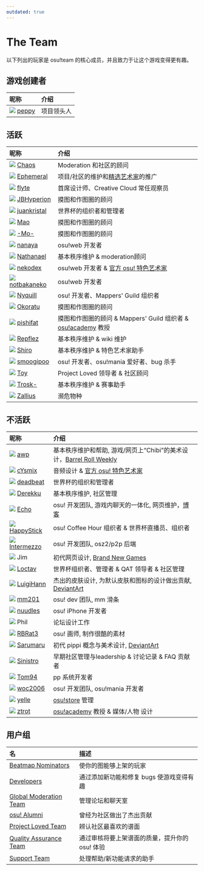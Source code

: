 ```yaml
---
outdated: true
---
```

<!-- outdated 2019-09-06 because the description, name and link for QAT needs to change to NAT. also the article title should be translated 

as of 2019-10-17 there are a lot more changes -->

# The Team

以下列出的玩家是 osu!team 的核心成员，并且致力于让这个游戏变得更有趣。

## 游戏创建者

| 昵称 | 介绍 |
| :-- | :-- |
| ![][flag_AU] [peppy](https://osu.ppy.sh/users/2) | 项目领头人 |

## 活跃

| 昵称 | 介绍 |
| :-- | :-- |
| ![][flag_US] [Chaos](https://osu.ppy.sh/users/2628870) | Moderation<!--NT--> 和社区的顾问 |
| ![][flag_AU] [Ephemeral](https://osu.ppy.sh/users/102335) | 项目/社区的维护和[精选艺术家](https://osu.ppy.sh/beatmaps/artists)的推广 |
| ![][flag_JP] [flyte](https://osu.ppy.sh/users/3103765) | 首席设计师、Creative Cloud 常任观察员 |
| ![][flag_GB] [JBHyperion](https://osu.ppy.sh/users/4879508) | 摸图和作图圈的顾问 |
| ![][flag_AR] [juankristal](https://osu.ppy.sh/users/443656) | 世界杯的组织者和管理者 |
| ![][flag_DE] [Mao](https://osu.ppy.sh/users/2204515) | 摸图和作图圈的顾问 |
| ![][flag_GB] [-Mo-](https://osu.ppy.sh/users/2202163) | 摸图和作图圈的顾问 |
| ![][flag_JP] [nanaya](https://osu.ppy.sh/users/2387883) | osu!web 开发者 |
| ![][flag_PH] [Nathanael](https://osu.ppy.sh/users/2295078) | 基本秩序维护 & moderation<!--NT-->顾问 |
| ![][flag_AU] [nekodex](https://osu.ppy.sh/users/102) | osu!web 开发者 & [官方 osu! 特色艺术家](https://osu.ppy.sh/beatmaps/artists/1) |
| ![][flag_JP] [notbakaneko](https://osu.ppy.sh/users/10751776) | osu!web 开发者 |
| ![][flag_US] [Nyquill](https://osu.ppy.sh/users/682935) | osu! 开发者、Mappers' Guild 组织者 |
| ![][flag_DE] [Okoratu](https://osu.ppy.sh/users/1623405) | 摸图和作图圈的顾问 |
| ![][flag_US] [pishifat](https://osu.ppy.sh/users/3178418) | 摸图和作图圈的顾问 & Mappers' Guild 组织者 & [osu!academy](/wiki/osu!academy) 教授 |
| ![][flag_MX] [Repflez](https://osu.ppy.sh/users/201392) | 基本秩序维护 & wiki 维护 |
| ![][flag_FR] [Shiro](https://osu.ppy.sh/users/113005) | 基本秩序维护 & 特色艺术家助手 |
| ![][flag_AU] [smoogipoo](https://osu.ppy.sh/users/1040328) | osu! 开发者、osu!mania 爱好者、bug 杀手 |
| ![][flag_US] [Toy](https://osu.ppy.sh/users/2757689) | Project Loved 领导者 & 社区顾问 |
| ![][flag_ES] [Trosk-](https://osu.ppy.sh/users/3469385) | 基本秩序维护 & 赛事助手 |
| ![][flag_AU] [Zallius](https://osu.ppy.sh/users/55) | 濒危物种 |

## 不活跃

| 昵称 | 介绍 |
| :-- | :-- |
| ![][flag_US] [awp](https://osu.ppy.sh/users/2650) | 基本秩序维护和帮助, 游戏/网页上“Chibi”的美术设计，[Barrel Roll Weekly](http://brw.twinkfish.com/) |
| ![][flag_NO] [cYsmix](https://osu.ppy.sh/users/272870) | 音频设计 & [官方 osu! 特色艺术家](https://osu.ppy.sh/beatmaps/artists/2) |
| ![][flag_NZ] [deadbeat](https://osu.ppy.sh/users/128370) | 世界杯的组织和管理者 |
| ![][flag_US] [Derekku](https://osu.ppy.sh/users/91341) | 基本秩序维护, 社区管理 |
| ![][flag_NZ] [Echo](https://osu.ppy.sh/users/431) | osu! 开发团队, 游戏内聊天的一体化, 网页维护，[博客](http://blog.echo.sh/) |
| ![][flag_US] [HappyStick](https://osu.ppy.sh/users/256802) | osu! Coffee Hour 组织者 & 世界杯直播员、组织者 |
| ![][flag_NL] [Intermezzo](https://osu.ppy.sh/users/136842) | osu! 开发团队, osz2/p2p 后端 |
| ![][flag_US] Jim | 初代网页设计, [Brand New Games](http://www.bravegamer.com/) |
| ![][flag_DE] [Loctav](https://osu.ppy.sh/users/71366) | 世界杯组织者、管理者 & QAT 领导者 & 社区管理 |
| ![][flag_US] [LuigiHann](https://osu.ppy.sh/users/1079) | 杰出的皮肤设计, 为默认皮肤和图标的设计做出贡献, [DeviantArt](https://luigihann.deviantart.com/) |
| ![][flag_US] [mm201](https://osu.ppy.sh/users/30655) | osu! dev 团队, mm 滑条 |
| ![][flag_US] [nuudles](https://osu.ppy.sh/users/21312) | osu! iPhone 开发者 |
| ![][flag_US] Phil | 论坛设计工作 |
| ![][flag_US] [RBRat3](https://osu.ppy.sh/users/307202) | osu! 画师, 制作很酷的素材 |
| ![][flag_US] [Sarumaru](https://osu.ppy.sh/users/9427) | 初代 pippi 概念与美术设计, [DeviantArt](https://sarumaru.deviantart.com/) |
| ![][flag_GR] [Sinistro](https://osu.ppy.sh/users/5530) | 早期社区管理与leadership<!--NT--> & 讨论记录 & FAQ 贡献者 |
| ![][flag_DE] [Tom94](https://osu.ppy.sh/users/1857058) | pp 系统开发者 |
| ![][flag_CN] [woc2006](https://osu.ppy.sh/users/1105845) | osu! 开发团队, osu!mania 开发者 |
| ![][flag_JP] [yelle](https://osu.ppy.sh/users/4916903) | [osu!store](https://osu.ppy.sh/store/listing) 管理 |
| ![][flag_US] [ztrot](https://osu.ppy.sh/users/6347) | [osu!academy](/wiki/osu!academy) 教授 & 媒体<!--NC:Media翻译为媒体是否准确-->/人物<!--NC:Character翻译为人物是否准确--> 设计 |

## 用户组

| 名 | 描述 |
| :-- | :-- |
| [Beatmap Nominators](/wiki/People/Beatmap_Nominators) | 使你的图能够上架的玩家 |
| [Developers](/wiki/People/Developers) | 通过添加新功能和修复 bugs 使游戏变得有趣 |
| [Global Moderation Team](/wiki/People/Global_Moderation_Team) | 管理论坛和聊天室 |
| [osu! Alumni](/wiki/People/osu!_Alumni) | 曾经为社区做出了杰出贡献 |
| [Project Loved Team](/wiki/People/Project_Loved_Team) | 辨认社区最喜欢的谱面 |
| [Quality Assurance Team](/wiki/People/Quality_Assurance_Team) | 通过审核将要上架谱面的质量，提升你的 osu! 体验 |
| [Support Team](/wiki/People/Support_Team) | 处理帮助/新功能请求的助手 |

[flag_AR]: /wiki/shared/flag/AR.gif
[flag_AU]: /wiki/shared/flag/AU.gif
[flag_DE]: /wiki/shared/flag/DE.gif
[flag_ES]: /wiki/shared/flag/ES.gif
[flag_FR]: /wiki/shared/flag/FR.gif
[flag_NZ]: /wiki/shared/flag/NZ.gif
[flag_NL]: /wiki/shared/flag/NL.gif
[flag_US]: /wiki/shared/flag/US.gif
[flag_NO]: /wiki/shared/flag/NO.gif
[flag_PH]: /wiki/shared/flag/PH.gif
[flag_CN]: /wiki/shared/flag/CN.gif
[flag_GR]: /wiki/shared/flag/GR.gif
[flag_JP]: /wiki/shared/flag/JP.gif
[flag_MX]: /wiki/shared/flag/MX.gif
[flag_GB]: /wiki/shared/flag/GB.gif
